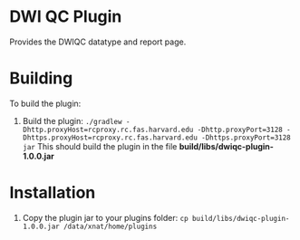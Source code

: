 # DWI QC Plugin #

Provides the DWIQC datatype and report page.

# Building #

To build the plugin:

1. Build the plugin: `./gradlew -Dhttp.proxyHost=rcproxy.rc.fas.harvard.edu -Dhttp.proxyPort=3128 -Dhttps.proxyHost=rcproxy.rc.fas.harvard.edu -Dhttps.proxyPort=3128 jar` This should build the plugin in the file **build/libs/dwiqc-plugin-1.0.0.jar** 

# Installation #

1. Copy the plugin jar to your plugins folder: `cp build/libs/dwiqc-plugin-1.0.0.jar /data/xnat/home/plugins`

